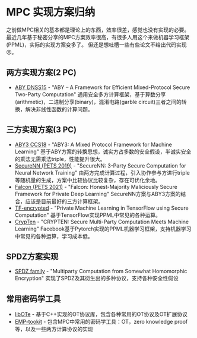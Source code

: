 # MPC 实现方案归纳

 
之前做MPC相关的基本都是理论上的东西，效率很差，感觉也没有实现的必要。
最近几年基于秘密分享的MPC方案效率很高，有很多人用这个来做机器学习框架(PPML)，实际的实现方案变多了。
但还是想吐槽一些有些论文不给出代码实现:angry:。

## 两方实现方案(2 PC)
- [ABY DNSS15](https://github.com/encryptogroup/ABY) - "ABY – A Framework for Efficient Mixed-Protocol Secure Two-Party Computation"
通用安全多方计算框架，基于算数分享(arithmetic)，二进制分享(binary)，混淆电路(garble circuit)三者之间的转换，解决非线性函数的计算问题。


## 三方实现方案(3 PC)
- [ABY3 CCS18](https://github.com/ladnir/aby3) - "ABY3: A Mixed Protocol Framework for Machine Learning"
基于ABY方案的转换思想，诚实方占多数的安全假设，半诚实安全的乘法无需乘法triple，性能提升很大。
- [SecureNN (PETS 2019)](https://github.com/snwagh/securenn-public) - "SecureNN: 3-Party Secure Computation for Neural Network Training" 
由两方完成计算过程，引入协作参与方进行triple等随机量的生成，方案中比较协议比较复杂，存在可优化余地。
- [Falcon (PETS 2021)](https://github.com/snwagh/falcon-public) - "Falcon: Honest-Majority Maliciously Secure Framework for Private Deep Learning" 
SecureNN方案与ABY3方案的结合，应该是目前最好的三方计算框架。
- [TF-encrypted](https://github.com/tf-encrypted/tf-encrypted) - "Private Machine Learning in TensorFlow using Secure Computation"
基于TensorFlow实现PPML中常见的各种运算。
- [CrypTen](https://github.com/facebookresearch/CrypTen) - "CRYPTEN: Secure Multi-Party Computation Meets Machine Learning" 
Facebook基于Pytorch实现的PPML机器学习框架，支持机器学习中常见的各种运算，学习成本低。

## SPDZ方案实现
- [SPDZ family](https://github.com/data61/MP-SPDZ) - "Multiparty Computation from Somewhat Homomorphic Encryption"
实现了SPDZ及其衍生出的多种协议，支持各种安全性假设

## 常用密码学工具
- [libOTe](https://github.com/osu-crypto/libOTe) - 
基于C++实现的OT协议库，包含各种常用的OT协议及OT扩展协议
- [EMP-tookit](https://github.com/emp-toolkit) - 
包含MPC中常用的密码学工具：OT，zero knowledge proof等，以及一些两方计算协议的实现




